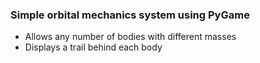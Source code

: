 ### Simple orbital mechanics system using PyGame

- Allows any number of bodies with different masses
- Displays a trail behind each body
